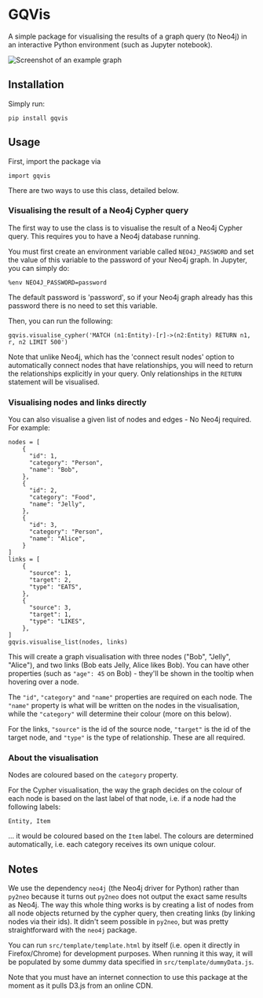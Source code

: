 # GQVis

A simple package for visualising the results of a graph query (to Neo4j) in an interactive Python environment (such as Jupyter notebook).

![Screenshot of an example graph](https://github.com/nlp-tlp/gqvis/blob/main/image_1.png?raw=true)

## Installation

Simply run:

    pip install gqvis

## Usage

First, import the package via

    import gqvis

There are two ways to use this class, detailed below.

### Visualising the result of a Neo4j Cypher query

The first way to use the class is to visualise the result of a Neo4j Cypher query. This requires you to have a Neo4j database running.

You must first create an environment variable called `NEO4J_PASSWORD` and set the value of this variable to the password of your Neo4j graph. In Jupyter, you can simply do:

    %env NEO4J_PASSWORD=password

The default password is 'password', so if your Neo4j graph already has this password there is no need to set this variable.

Then, you can run the following:

    gqvis.visualise_cypher('MATCH (n1:Entity)-[r]->(n2:Entity) RETURN n1, r, n2 LIMIT 500')

Note that unlike Neo4j, which has the 'connect result nodes' option to automatically connect nodes that have relationships, you will need to return the relationships explicitly in your query. Only relationships in the `RETURN` statement will be visualised.

### Visualising nodes and links directly

You can also visualise a given list of nodes and edges - No Neo4j required. For example:

    nodes = [
        {
          "id": 1,
          "category": "Person",
          "name": "Bob",
        },
        {
          "id": 2,
          "category": "Food",
          "name": "Jelly",
        },
        {
          "id": 3,
          "category": "Person",
          "name": "Alice",
        }
    ]
    links = [
        {
          "source": 1,
          "target": 2,
          "type": "EATS",
        },
        {
          "source": 3,
          "target": 1,
          "type": "LIKES",
        },
    ]
    gqvis.visualise_list(nodes, links)

This will create a graph visualisation with three nodes ("Bob", "Jelly", "Alice"), and two links (Bob eats Jelly, Alice likes Bob). You can have other properties (such as `"age": 45` on Bob) - they'll be shown in the tooltip when hovering over a node.

The `"id"`, `"category"` and `"name"` properties are required on each node. The `"name"` property is what will be written on the nodes in the visualisation, while the `"category"` will determine their colour (more on this below).

For the links, `"source"` is the id of the source node, `"target"` is the id of the target node, and `"type"` is the type of relationship. These are all required.

### About the visualisation

Nodes are coloured based on the `category` property.

For the Cypher visualisation, the way the graph decides on the colour of each node is based on the last label of that node, i.e. if a node had the following labels:

    Entity, Item

... it would be coloured based on the `Item` label. The colours are determined automatically, i.e. each category receives its own unique colour.

## Notes

We use the dependency `neo4j` (the Neo4j driver for Python) rather than `py2neo` because it turns out `py2neo` does not output the exact same results as Neo4j. The way this whole thing works is by creating a list of nodes from all node objects returned by the cypher query, then creating links (by linking nodes via their ids). It didn't seem possible in `py2neo`, but was pretty straightforward with the `neo4j` package.

You can run `src/template/template.html` by itself (i.e. open it directly in Firefox/Chrome) for development purposes. When running it this way, it will be populated by some dummy data specified in `src/template/dummyData.js`.

Note that you must have an internet connection to use this package at the moment as it pulls D3.js from an online CDN.
